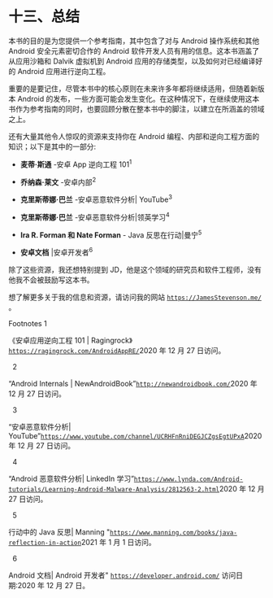 # 十三、总结

本书的目的是为您提供一个参考指南，其中包含了对与 Android 操作系统和其他 Android 安全元素密切合作的 Android 软件开发人员有用的信息。这本书涵盖了从应用沙箱和 Dalvik 虚拟机到 Android 应用的存储类型，以及如何对已经编译好的 Android 应用进行逆向工程。

重要的是要记住，尽管本书中的核心原则在未来许多年都将继续适用，但随着新版本 Android 的发布，一些方面可能会发生变化。在这种情况下，在继续使用这本书作为参考指南的同时，也要回顾分散在整本书中的脚注，以建立在所涵盖的领域之上。

还有大量其他令人惊叹的资源来支持你在 Android 编程、内部和逆向工程方面的知识；以下是其中的一部分:

*   **麦蒂·斯通** -安卓 App 逆向工程 101<sup>1</sup>

*   **乔纳森·莱文** -安卓内部<sup>2</sup>

*   **克里斯蒂娜·巴兰** -安卓恶意软件分析| YouTube<sup>3</sup>

*   **克里斯蒂娜·巴兰** -安卓恶意软件分析|领英学习<sup>4</sup>

*   **Ira R. Forman 和 Nate Forman** - Java 反思在行动|曼宁<sup>5</sup>

*   **安卓文档** |安卓开发者<sup>6</sup>

除了这些资源，我还想特别提到 JD，他是这个领域的研究员和软件工程师，没有他我不会被鼓励写这本书。

想了解更多关于我的信息和资源，请访问我的网站 [`https://JamesStevenson.me/`](https://jamesstevenson.me/) 。

<aside aria-label="Footnotes" class="FootnoteSection" epub:type="footnotes">Footnotes 1

《安卓应用逆向工程 101 | Ragingrock》[`https://ragingrock.com/AndroidAppRE/`](https://ragingrock.com/AndroidAppRE/)2020 年 12 月 27 日访问。

  2

“Android Internals | NewAndroidBook”[`http://newandroidbook.com/`](http://newandroidbook.com/)2020 年 12 月 27 日访问。

  3

“安卓恶意软件分析| YouTube”[`https://www.youtube.com/channel/UCRHFnRniDEGJCZgsEgtUPxA`](https://www.youtube.com/channel/UCRHFnRniDEGJCZgsEgtUPxA)2020 年 12 月 27 日访问。

  4

“Android 恶意软件分析| LinkedIn 学习”[`https://www.lynda.com/Android-tutorials/Learning-Android-Malware-Analysis/2812563-2.html`](https://www.lynda.com/Android-tutorials/Learning-Android-Malware-Analysis/2812563-2.html)2020 年 12 月 27 日访问。

  5

行动中的 Java 反思| Manning "[`https://www.manning.com/books/java-reflection-in-action`](https://www.manning.com/books/java-reflection-in-action)2021 年 1 月 1 日访问。

  6

Android 文档| Android 开发者" [`https://developer.android.com/`](https://developer.android.com/) 访问日期:2020 年 12 月 27 日。

 </aside>